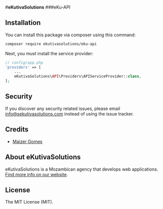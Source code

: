 #**eKutivaSolutions**
###eKu-API

## Installation

You can install this package via composer using this command:

```bash
composer require ekutivasolutions/eku-api
```

Next, you must install the service provider:

```php
// config/app.php
'providers' => [
    ...
    eKutivaSolutions\API\Providers\APIServiceProvider::class,
];
```
## Security

If you discover any security related issues, please email [info@sekutivasolutions.com](mailto:info@sekutivasolutions.com) instead of using the issue tracker.

## Credits

- [Maizer Gomes](https://github.com/MaizerGomes)

## About eKutivaSolutions
eKutivaSolutions is a Mozambican agency that develops web applications. [Find more info on our website](https://ekutivasolutions.com).

## License

The MIT License (MIT).